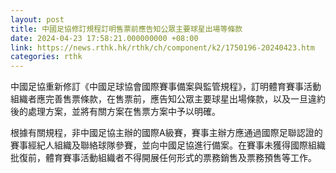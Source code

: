 ```yaml
---
layout: post
title: 中國足協修訂規程訂明售票前應告知公眾主要球星出場等條款
date: 2024-04-23 17:58:21.000000000 +08:00
link: https://news.rthk.hk/rthk/ch/component/k2/1750196-20240423.htm
categories: rthk
---
```


中國足協重新修訂《中國足球協會國際賽事備案與監管規程》，訂明體育賽事活動組織者應完善售票條款，在售票前，應告知公眾主要球星出場條款，以及一旦違約後的處理方案，並將有關方案在售票方案中予以明確。

根據有關規程，非中國足協主辦的國際A級賽，賽事主辦方應通過國際足聯認證的賽事經紀人組織及聯絡球隊參賽，並向中國足協進行備案。在賽事未獲得國際組織批復前，體育賽事活動組織者不得開展任何形式的票務銷售及票務預售等工作。

